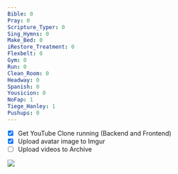 ```yaml
---
Bible: 0
Pray: 0
Scripture_Typer: 0
Sing_Hymns: 0
Make_Bed: 0
iRestore_Treatment: 0
Flexbelt: 0
Gym: 0
Run: 0
Clean_Room: 0
Headway: 0
Spanish: 0
Yousicion: 0
NoFap: 1
Tiege_Hanley: 1
Pushups: 0
---
```


- [x] Get YouTube Clone running (Backend and Frontend)
- [x] Upload avatar image to Imgur
- [ ] Upload videos to Archive

![](https://i.imgur.com/g6MwNyx.png)
